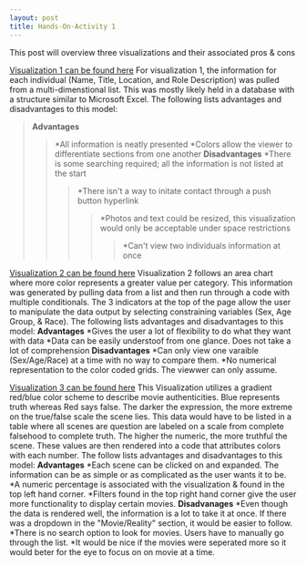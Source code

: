 ```yaml
---
layout: post 
title: Hands-On-Activity 1
---
```

This post will overview three visualizations and their associated pros & cons

[Visualization 1 can be found here](https://codepen.io/oncomouse/full/xxVEWzR)
For visualization 1, the information for each individual (Name, Title, Location, and Role Description) was pulled from a multi-dimenstional list. This was mostly likely held in a database with a structure similar to Microsoft Excel. 
The following lists advantages and disadvantages to this model:
> **Advantages** 
>> *All information is neatly presented 
>> *Colors allow the viewer to differentiate sections from one another 
> **Disadvantages**
>> *There is some searching required; all the information is not listed at the start 
>>>*There isn't a way to initate contact through a push button hyperlink 
>>>>*Photos and text could be resized, this visualization would only be acceptable under space restrictions
>>>>>*Can't view two individuals information at once

[Visualization 2 can be found here](https://codepen.io/oncomouse/full/xxVEWzR)
Visualization 2 follows an area chart where more color represents a greater value per category. This information was generated by pulling data from a list and then run through a code with multiple conditionals. The 3 indicators at the top of the page allow the user to manipulate the data output by selecting constraining variables (Sex, Age Group, & Race).
The following lists advantages and disadvantages to this model: 
**Advantages**
*Gives the user a lot of flexibility to do what they want with data 
*Data can be easily understoof from one glance. Does not take a lot of comprehension 
**Disadvantages**
*Can only view one varaible (Sex/Age/Race) at a time with no way to compare them.
*No numerical representation to the color coded grids. The viewwer can only assume.

[Visualization 3 can be found here](https://informationisbeautiful.net/visualizations/based-on-a-true-true-story/)
This Visualization utilizes a gradient red/blue color scheme to describe movie authenticities. Blue represents truth whereas Red says false. The darker the expression, the more extreme on the true/false scale the scene lies. This data would have to be listed in a table where all scenes are question are labeled on a scale from complete falsehood to complete truth. The higher the numeric, the more truthful the scene. These values are then rendered into a code that attributes colors with each number. 
The follow lists advantages and disadvantages to this model: 
**Advantages**
*Each scene can be clicked on and expanded. The information can be as simple or as complicated as the user wants it to be. 
*A numeric percentage is associated with the visualization & found in the top left hand corner. 
*Filters found in the top right hand corner give the user more functionality to display certain movies. 
**Disadvanages**
*Even though the data is rendered well, the information is a lot to take it at once. If there was a dropdown in the "Movie/Reality" section, it would be easier to follow. 
*There is no search option to look for movies. Users have to manually go through the list. 
*It would be nice if the movies were seperated more so it would beter for the eye to focus on on movie at a time.
